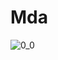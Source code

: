 # Mda

![0_0](https://psv4.userapi.com/c848436/u403384518/docs/d7/29b2770703ac/O_O.gif?extra=hFtiviWqG2DoY2iVXzl7nhjD0MrS9MCDZJfeXCFUK9HEEG1kr6eEIa_mjOWTVfvXUBBjlRV67wGFQxBcXD76Ek9z0V2gGd8dfGAuWvrnEWtooOBsT1WqBFYClEUw2ogteuYFLk1tY7AZyT2GH9qt_Q)
